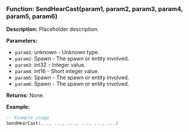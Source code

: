 ### Function: SendHearCast(param1, param2, param3, param4, param5, param6)

**Description:**
Placeholder description.

**Parameters:**
- `param1`: unknown - Unknown type.
- `param2`: Spawn - The spawn or entity involved.
- `param3`: int32 - Integer value.
- `param4`: int16 - Short integer value.
- `param5`: Spawn - The spawn or entity involved.
- `param6`: Spawn - The spawn or entity involved.

**Returns:** None.

**Example:**

```lua
-- Example usage
SendHearCast(..., ..., ..., ..., ..., ...)
```
